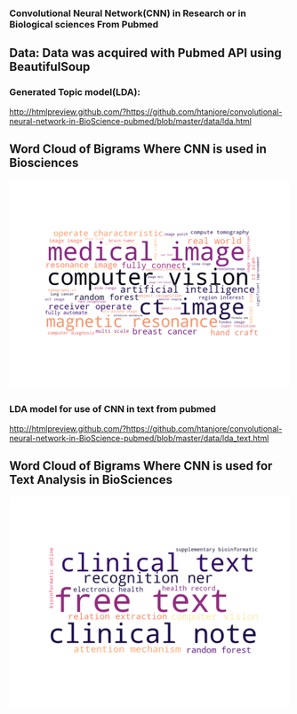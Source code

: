 
### Convolutional Neural Network(CNN) in Research or in Biological sciences From Pubmed

## Data: Data was acquired with Pubmed API using BeautifulSoup 


### Generated Topic model(LDA):

http://htmlpreview.github.com/?https://github.com/htanjore/convolutional-neural-network-in-BioScience-pubmed/blob/master/data/lda.html
## Word Cloud of Bigrams Where CNN is used in Biosciences
![ScreenShot](data/word_cloud_cnn.png 'CNN')

### LDA model for use of CNN in text from pubmed
http://htmlpreview.github.com/?https://github.com/htanjore/convolutional-neural-network-in-BioScience-pubmed/blob/master/data/lda_text.html

## Word Cloud of Bigrams Where CNN is used for Text Analysis in BioSciences
![ScreenShot](data/word_cloud_cnn_text.png 'CNN Text')